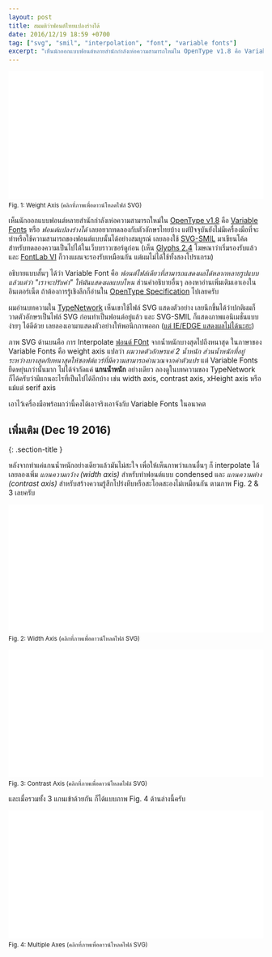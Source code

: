 ```yaml
---
layout: post
title: สมมติว่าฟอนต์ไทยแปลงร่างได้
date: 2016/12/19 18:59 +0700
tag: ["svg", "smil", "interpolation", "font", "variable fonts"]
excerpt: "เห็นนักออกแบบฟอนต์หลายสำนักกำลังเห่อความสามารถใหม่ใน OpenType v1.8 คือ Variable Fonts หรือ ฟอนต์แปลงร่างได้ เลยอยากทดลองกับตัวอักษรไทยบ้าง"
---
```


[![SVG Animation](/images/articles/weight-axis-interpolation.svg)](/images/articles/weight-axis-interpolation.svg)
<small>Fig. 1: Weight Axis (คลิกที่ภาพเพื่อดาวน์โหลดไฟล์ SVG)</small>

เห็นนักออกแบบฟอนต์หลายสำนักกำลังเห่อความสามารถใหม่ใน [OpenType v1.8](https://www.microsoft.com/typography/otspec180/) คือ [Variable Fonts](https://medium.com/@tiro/https-medium-com-tiro-introducing-opentype-variable-fonts-12ba6cd2369#.53bttfb4u) หรือ *ฟอนต์แปลงร่างได้* เลยอยากทดลองกับตัวอักษรไทยบ้าง แต่ปัจจุบันยังไม่มีเครื่องมือที่จะทำหรือใช้ความสามารถของฟอนต์แบบนั้นได้อย่างสมบูรณ์ เลยลองใช้ [SVG-SMIL](https://www.w3.org/TR/SVG/animate.html) มาเขียนโค้ดสำหรับทดลองความเป็นไปได้ในเว็บบราวเซอร์ดูก่อน (เห็น [Glyphs 2.4](https://glyphsapp.com/blog/new-features-in-glyphs-2-4) โฆษณาว่าเริ่มรองรับแล้ว และ [FontLab VI](http://blog.fontlab.com/fontlab-vi/fontlab-opentype-variations/) ก็วางแผนจะรองรับเหมือนกัน แต่ผมไม่ได้ใช้ทั้งสองโปรแกรม)

อธิบายแบบสั้นๆ ได้ว่า Variable Font คือ *ฟอนต์ไฟล์เดียวที่สามารถแสดงผลได้หลากหลายรูปแบบ แล้วแต่ว่า "เราจะปรับค่า" ให้มันแสดงผลแบบไหน* ส่วนคำอธิบายอื่นๆ ลองหาอ่านเพิ่มเติมเอาเองในอินเตอร์เน็ต ถ้าต้องการรู้เชิงลึกก็อ่านใน [OpenType Specification](https://www.microsoft.com/typography/otspec/otvaroverview.htm) ไปเลยครับ

ผมอ่านบทความใน [TypeNetwork](https://www.typenetwork.com/brochure/opentype-variable-fonts-moving-right-along/) เห็นเขาใช้ไฟล์ SVG แสดงตัวอย่าง เลยนึกขึ้นได้ว่าปกติผมก็วาดตัวอักษรเป็นไฟล์ SVG ก่อนทำเป็นฟอนต์อยู่แล้ว และ SVG-SMIL ก็แสดงภาพแอนิเมชั่นแบบง่ายๆ ได้ดีด้วย เลยลองเอามาแสดงตัวอย่างให้พอนึกภาพออก ([แต่ IE/EDGE แสดงผลไม่ได้นะฮะ](http://caniuse.com/#feat=svg-smil))

ภาพ SVG ด้านบนคือ การ Interpolate [ฟอนต์ F0nt](/f0nt/) จากน้ำหนักบางสุดไปถึงหนาสุด ในภาษาของ Variable Fonts คือ weight axis แปลว่า *ผมวาดตัวอักษรแค่ 2 น้ำหนัก ส่วนน้ำหนักที่อยู่ระหว่างบางสุดกับหนาสุดให้ซอฟต์แวร์ที่มีความสามารถคำนวณจากค่าตัวแปร* แต่ Variable Fonts ยืดหยุ่นกว่านั้นมาก ไม่ได้จำกัดแค่ **แกนน้ำหนัก** อย่างเดียว ลองดูในบทความของ TypeNetwork ก็ได้ครับว่ามีแกนอะไรที่เป็นไปได้อีกบ้าง เช่น  width axis, contrast axis, xHeight axis หรือแม้แต่ serif axis

เอาไว้เครื่องมือพร้อมกว่านี้คงได้เอาจริงเอาจังกับ  Variable Fonts ในอนาคต

## เพิ่มเติม (Dec 19 2016)
{: .section-title }

หลังจากทำแค่แกนน้ำหนักอย่างเดียวแล้วมันไม่สะใจ เพื่อให้เห็นภาพว่าแกนอื่นๆ ก็ interpolate ได้ เลยลองเพิ่ม *แกนความกว้าง (width axis)* สำหรับทำฟอนต์แบบ condensed และ *แกนความต่าง (contrast axis)* สำหรับสร้างความรู้สึกโปร่งทึบหรือสะโอดสะองไม่เหมือนกัน ตามภาพ Fig. 2 & 3 เลยครับ

[![SVG Animation](/images/articles/width-axis-interpolation.svg)](/images/articles/width-axis-interpolation.svg)
<small>Fig. 2: Width Axis (คลิกที่ภาพเพื่อดาวน์โหลดไฟล์ SVG)</small>

[![SVG Animation](/images/articles/contrast-axis-interpolation.svg)](/images/articles/contrast-axis-interpolation.svg)
<small>Fig. 3: Contrast Axis (คลิกที่ภาพเพื่อดาวน์โหลดไฟล์ SVG)</small>

และเมื่อรวมทั้ง 3 แกนเข้าด้วยกัน ก็ได้แบบภาพ Fig. 4 ด้านล่างนี้ครับ

[![SVG Animation](/images/articles/multiple-axes-interpolation.svg)](/images/articles/multiple-axes-interpolation.svg)
<small>Fig. 4: Multiple Axes (คลิกที่ภาพเพื่อดาวน์โหลดไฟล์ SVG)</small>

